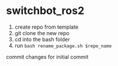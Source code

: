 # switchbot_ros2
1. create repo from template
2. git clone the new repo
3. cd into the bash folder
4. run `bash rename_package.sh $repo_name`

commit changes for initial commit
